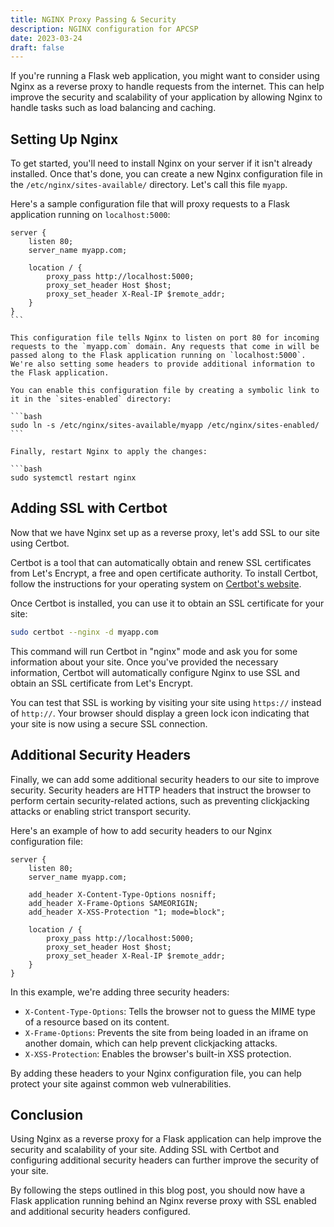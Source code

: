 ```yaml
---
title: NGINX Proxy Passing & Security
description: NGINX configuration for APCSP
date: 2023-03-24
draft: false
---
```


If you're running a Flask web application, you might want to consider using Nginx as a reverse proxy to handle requests from the internet. This can help improve the security and scalability of your application by allowing Nginx to handle tasks such as load balancing and caching.

## Setting Up Nginx

To get started, you'll need to install Nginx on your server if it isn't already installed. Once that's done, you can create a new Nginx configuration file in the `/etc/nginx/sites-available/` directory. Let's call this file `myapp`.

Here's a sample configuration file that will proxy requests to a Flask application running on `localhost:5000`:

````nginx
server {
    listen 80;
    server_name myapp.com;

    location / {
        proxy_pass http://localhost:5000;
        proxy_set_header Host $host;
        proxy_set_header X-Real-IP $remote_addr;
    }
}
```

This configuration file tells Nginx to listen on port 80 for incoming requests to the `myapp.com` domain. Any requests that come in will be passed along to the Flask application running on `localhost:5000`. We're also setting some headers to provide additional information to the Flask application.

You can enable this configuration file by creating a symbolic link to it in the `sites-enabled` directory:

```bash
sudo ln -s /etc/nginx/sites-available/myapp /etc/nginx/sites-enabled/
```

Finally, restart Nginx to apply the changes:

```bash
sudo systemctl restart nginx
````

## Adding SSL with Certbot

Now that we have Nginx set up as a reverse proxy, let's add SSL to our site using Certbot.

Certbot is a tool that can automatically obtain and renew SSL certificates from Let's Encrypt, a free and open certificate authority. To install Certbot, follow the instructions for your operating system on [Certbot's website](https://certbot.eff.org/).

Once Certbot is installed, you can use it to obtain an SSL certificate for your site:

```bash
sudo certbot --nginx -d myapp.com
```

This command will run Certbot in "nginx" mode and ask you for some information about your site. Once you've provided the necessary information, Certbot will automatically configure Nginx to use SSL and obtain an SSL certificate from Let's Encrypt.

You can test that SSL is working by visiting your site using `https://` instead of `http://`. Your browser should display a green lock icon indicating that your site is now using a secure SSL connection.

## Additional Security Headers

Finally, we can add some additional security headers to our site to improve security. Security headers are HTTP headers that instruct the browser to perform certain security-related actions, such as preventing clickjacking attacks or enabling strict transport security.

Here's an example of how to add security headers to our Nginx configuration file:

```nginx
server {
    listen 80;
    server_name myapp.com;

    add_header X-Content-Type-Options nosniff;
    add_header X-Frame-Options SAMEORIGIN;
    add_header X-XSS-Protection "1; mode=block";

    location / {
        proxy_pass http://localhost:5000;
        proxy_set_header Host $host;
        proxy_set_header X-Real-IP $remote_addr;
    }
}
```

In this example, we're adding three security headers:

- `X-Content-Type-Options`: Tells the browser not to guess the MIME type of a resource based on its content.
- `X-Frame-Options`: Prevents the site from being loaded in an iframe on another domain, which can help prevent clickjacking attacks.
- `X-XSS-Protection`: Enables the browser's built-in XSS protection.

By adding these headers to your Nginx configuration file, you can help protect your site against common web vulnerabilities.

## Conclusion

Using Nginx as a reverse proxy for a Flask application can help improve the security and scalability of your site. Adding SSL with Certbot and configuring additional security headers can further improve the security of your site.

By following the steps outlined in this blog post, you should now have a Flask application running behind an Nginx reverse proxy with SSL enabled and additional security headers configured.
